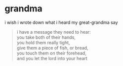 # grandma

i wish i wrote down what i heard my great-grandma say

> i have a message they need to hear:  
> you take both of their hands,  
> you hold them really tight,  
> give them a piece of fish, or bread,  
> you touch them on their forehead,  
> and you let the lord into your heart
